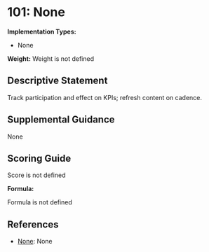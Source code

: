 # 101: None

**Implementation Types:**

- None

**Weight:** Weight is not defined

## Descriptive Statement

Track participation and effect on KPIs; refresh content on cadence.

## Supplemental Guidance

None

## Scoring Guide

Score is not defined

**Formula:**

Formula is not defined

## References

- [None](None): None

